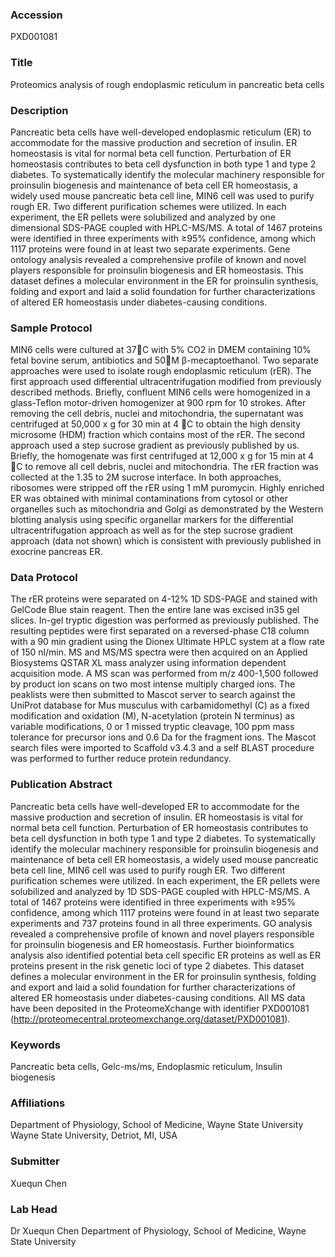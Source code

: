 ### Accession
PXD001081

### Title
Proteomics analysis of rough endoplasmic reticulum in pancreatic beta cells

### Description
Pancreatic beta cells have well-developed endoplasmic reticulum (ER) to accommodate for the massive production and secretion of insulin. ER homeostasis is vital for normal beta cell function. Perturbation of ER homeostasis contributes to beta cell dysfunction in both type 1 and type 2 diabetes. To systematically identify the molecular machinery responsible for proinsulin biogenesis and maintenance of beta cell ER homeostasis, a widely used mouse pancreatic beta cell line, MIN6 cell was used to purify rough ER. Two different purification schemes were utilized. In each experiment, the ER pellets were solubilized and analyzed by one dimensional SDS-PAGE coupled with HPLC-MS/MS. A total of 1467 proteins were identified in three experiments with ≥95% confidence, among which 1117 proteins were found in at least two separate experiments. Gene ontology analysis revealed a comprehensive profile of known and novel players responsible for proinsulin biogenesis and ER homeostasis. This dataset defines a molecular environment in the ER for proinsulin synthesis, folding and export and laid a solid foundation for further characterizations of altered ER homeostasis under diabetes-causing conditions.

### Sample Protocol
MIN6 cells were cultured at 37C with 5% CO2 in DMEM containing 10% fetal bovine serum, antibiotics and 50M β-mecaptoethanol. Two separate approaches were used to isolate rough endoplasmic reticulum (rER). The first approach used differential ultracentrifugation modified from previously described methods. Briefly, confluent MIN6 cells were homogenized in a glass-Teflon motor-driven homogenizer at 900 rpm for 10 strokes. After removing the cell debris, nuclei and mitochondria, the supernatant was centrifuged at 50,000 x g for 30 min at 4 C to obtain the high density microsome (HDM) fraction which contains most of the rER. The second approach used a step sucrose gradient as previously published by us. Briefly, the homogenate was first centrifuged at 12,000 x g for 15 min at 4 C to remove all cell debris, nuclei and mitochondria. The rER fraction was collected at the 1.35 to 2M sucrose interface. In both approaches, ribosomes were stripped off the rER using 1 mM puromycin. Highly enriched ER was obtained with minimal contaminations from cytosol or other organelles such as mitochondria and Golgi as demonstrated by the Western blotting analysis using specific organellar markers for the differential ultracentrifugation approach as well as for the step sucrose gradient approach (data not shown) which is consistent with previously published in exocrine pancreas ER.

### Data Protocol
The rER proteins were separated on 4-12% 1D SDS-PAGE and stained with GelCode Blue stain reagent. Then the entire lane was excised in35 gel slices. In-gel tryptic digestion was performed as previously published. The resulting peptides were first separated on a reversed-phase C18 column with a 90 min gradient using the Dionex Ultimate HPLC system at a flow rate of 150 nl/min. MS and MS/MS spectra were then acquired on an Applied Biosystems QSTAR XL mass analyzer using information dependent acquisition mode. A MS scan was performed from m/z 400-1,500 followed by product ion scans on two most intense multiply charged ions. The peaklists were then submitted to Mascot server to search against the UniProt database for Mus musculus with carbamidomethyl (C) as a fixed modification and oxidation (M), N-acetylation (protein N terminus) as variable modifications, 0 or 1 missed tryptic cleavage, 100 ppm mass tolerance for precursor ions and 0.6 Da for the fragment ions. The Mascot search files were imported to Scaffold v3.4.3 and a self BLAST procedure was performed to further reduce protein redundancy.

### Publication Abstract
Pancreatic beta cells have well-developed ER to accommodate for the massive production and secretion of insulin. ER homeostasis is vital for normal beta cell function. Perturbation of ER homeostasis contributes to beta cell dysfunction in both type 1 and type 2 diabetes. To systematically identify the molecular machinery responsible for proinsulin biogenesis and maintenance of beta cell ER homeostasis, a widely used mouse pancreatic beta cell line, MIN6 cell was used to purify rough ER. Two different purification schemes were utilized. In each experiment, the ER pellets were solubilized and analyzed by 1D SDS-PAGE coupled with HPLC-MS/MS. A total of 1467 proteins were identified in three experiments with &#x2265;95% confidence, among which 1117 proteins were found in at least two separate experiments and 737 proteins found in all three experiments. GO analysis revealed a comprehensive profile of known and novel players responsible for proinsulin biogenesis and ER homeostasis. Further bioinformatics analysis also identified potential beta cell specific ER proteins as well as ER proteins present in the risk genetic loci of type 2 diabetes. This dataset defines a molecular environment in the ER for proinsulin synthesis, folding and export and laid a solid foundation for further characterizations of altered ER homeostasis under diabetes-causing conditions. All MS data have been deposited in the ProteomeXchange with identifier PXD001081 (http://proteomecentral.proteomexchange.org/dataset/PXD001081).

### Keywords
Pancreatic beta cells, Gelc-ms/ms, Endoplasmic reticulum, Insulin biogenesis

### Affiliations
Department of Physiology, School of Medicine, Wayne State University
Wayne State University, Detriot, MI, USA

### Submitter
Xuequn Chen

### Lab Head
Dr Xuequn Chen
Department of Physiology, School of Medicine, Wayne State University


